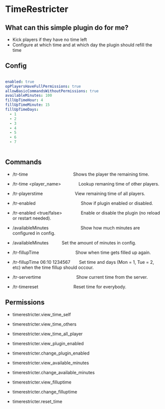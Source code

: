 # TimeRestricter

## What can this simple plugin do for me?

- Kick players if they have no time left
- Configure at which time and at which day the plugin should refill the time

## Config

```yaml

enabled: true
opPlayersHaveFullPermissions: true
allowBasicCommandsWithoutPermissions: true
availableMinutes: 100
fillUpTimeHour: 4
fillUpTimeMinute: 15
fillUpTimeDays:
  - 1
  - 2
  - 3
  - 4
  - 5
  - 6
  - 7
  
 ```

## Commands

- /tr-time ⠀ ⠀ ⠀ ⠀ ⠀ ⠀ ⠀ ⠀ ⠀ ⠀ Shows the player the remaining time.
- /tr-time <player_name> ⠀ ⠀ ⠀ ⠀Lookup remaning time of other players.
- /tr-playerstime ⠀ ⠀ ⠀ ⠀ ⠀ ⠀ ⠀ View remaining time of all players.

- /tr-enabled ⠀ ⠀ ⠀ ⠀ ⠀ ⠀ ⠀ ⠀ ⠀ ⠀ Show if plugin enabled or disabled.
- /tr-enabled <true/false> ⠀ ⠀ ⠀ ⠀ Enable or disable the plugin (no reload or restart needed).

- /availableMinutes ⠀ ⠀ ⠀ ⠀ ⠀ ⠀ ⠀ Show how much minutes are configured in config.
- /availableMinutes <minutes> ⠀ ⠀ ⠀Set the amount of minutes in config.

- /tr-fillupTime ⠀ ⠀ ⠀ ⠀ ⠀ ⠀ ⠀ ⠀ Show when time gets filled up again.
- /tr-fillupTime 06:10 1234567 ⠀ ⠀Set time and days (Mon = 1, Tue = 2, etc) when the time fillup should occour.
  
- /tr-servertime  ⠀ ⠀ ⠀ ⠀ ⠀ ⠀ ⠀ ⠀Show current time from the server.
  
- /tr-timereset  ⠀ ⠀ ⠀ ⠀ ⠀ ⠀ ⠀ ⠀Reset time for everybody.


## Permissions
  
- timerestricter.view_time_self
- timerestricter.view_time_others
- timerestricter.view_time_all_player

- timerestricter.view_plugin_enabled
- timerestricter.change_plugin_enabled
  
- timerestricter.view_available_minutes
- timerestricter.change_available_minutes

- timerestricter.view_filluptime
- timerestricter.change_filluptime
  
- timerestricter.reset_time
